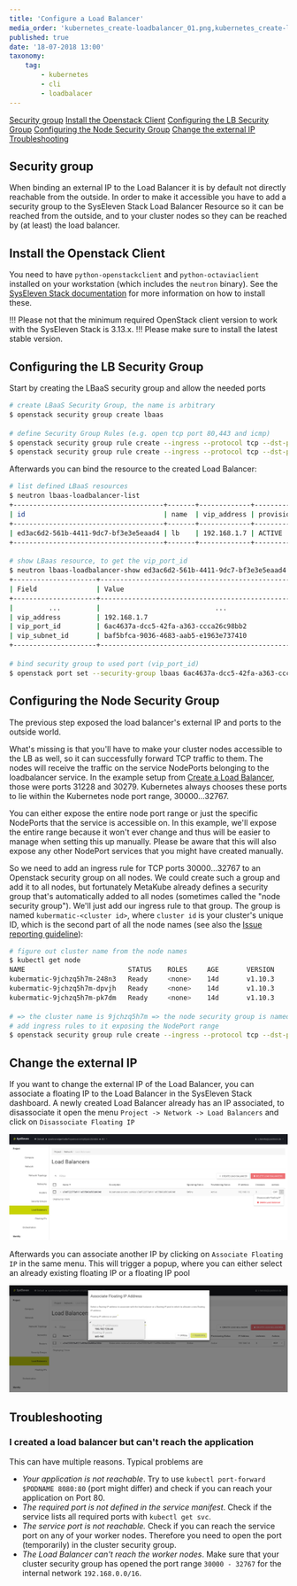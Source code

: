 ```yaml
---
title: 'Configure a Load Balancer'
media_order: 'kubernetes_create-loadbalancer_01.png,kubernetes_create-loadbalancer_02.png'
published: true
date: '18-07-2018 13:00'
taxonomy:
    tag:
        - kubernetes
        - cli
        - loadbalacer
---
```


[Security group](#security-group)
[Install the Openstack Client](#install-the-openstack-client)
[Configuring the LB Security Group](#configuring-the-lb-security-group)
[Configuring the Node Security Group](#configuring-the-node-security-group)
[Change the external IP](#change-the-external-ip)
[Troubleshooting](#troubleshooting)

## Security group

When binding an external IP to the Load Balancer it is by default not directly reachable from the outside. In order to make it accessible you have to add a security group to the SysEleven Stack Load Balancer Resource so it can be reached from the outside, and to your cluster nodes so they can be reached by (at least) the load balancer.

## Install the Openstack Client

You need to have `python-openstackclient` and `python-octaviaclient` installed on your workstation (which includes the `neutron` binary).
See the [SysEleven Stack documentation](https://docs.syseleven.de/syseleven-stack/en/tutorials/openstack-cli) for more information on how to install these.

!!! Please not that the minimum required OpenStack client version to work with the SysEleven Stack is 3.13.x.
!!! Please make sure to install the latest stable version.

## Configuring the LB Security Group

Start by creating the LBaaS security group and allow the needed ports

```bash
# create LBaaS Security Group, the name is arbitrary
$ openstack security group create lbaas

# define Security Group Rules (e.g. open tcp port 80,443 and icmp)
$ openstack security group rule create --ingress --protocol tcp --dst-port 80:80   --remote-ip 0.0.0.0/0 lbaas
$ openstack security group rule create --ingress --protocol tcp --dst-port 443:443 --remote-ip 0.0.0.0/0 lbaas
```

Afterwards you can bind the resource to the created Load Balancer:

```bash
# list defined LBaaS resources
$ neutron lbaas-loadbalancer-list
+--------------------------------------+-------+-------------+---------------------+----------+
| id                                   | name  | vip_address | provisioning_status | provider |
+--------------------------------------+-------+-------------+---------------------+----------+
| ed3ac6d2-561b-4411-9dc7-bf3e3e5eaad4 | lb    | 192.168.1.7 | ACTIVE              | midonet  |
+--------------------------------------+-------+-------------+---------------------+----------+

# show LBaas resource, to get the vip_port_id
$ neutron lbaas-loadbalancer-show ed3ac6d2-561b-4411-9dc7-bf3e3e5eaad4
+---------------------+--------------------------------------------------------------+
| Field               | Value                                                        |
+---------------------+--------------------------------------------------------------+
|         ...         |                             ...                              |
| vip_address         | 192.168.1.7                                                  |
| vip_port_id         | 6ac4637a-dcc5-42fa-a363-ccca26c98bb2                         |
| vip_subnet_id       | baf5bfca-9036-4683-aab5-e1963e737410                         |
+---------------------+--------------------------------------------------------------+

# bind security group to used port (vip_port_id)
$ openstack port set --security-group lbaas 6ac4637a-dcc5-42fa-a363-ccca26c98bb2
```

## Configuring the Node Security Group

The previous step exposed the load balancer's external IP and ports to the outside world.

What's missing is that you'll have to make your cluster nodes accessible to the LB as well, so it can successfully forward TCP traffic to them. The nodes will receive the traffic on the service NodePorts belonging to the loadbalancer service. In the example setup from [Create a Load Balancer](../13.create-a-load-balancer/default.en.md), those were ports 31228 and 30279. Kubernetes always chooses these ports to lie within the Kubernetes node port range, 30000...32767.

You can either expose the entire node port range or just the specific NodePorts that the service is accessible on. In this example, we'll expose the entire range because it won't ever change and thus will be easier to manage when setting this up manually. Please be aware that this will also expose any other NodePort services that you might have created manually.

So we need to add an ingress rule for TCP ports 30000...32767 to an Openstack security group on all nodes. We could create such a group and add it to all nodes, but fortunately MetaKube already defines a security group that's automatically added to all nodes (sometimes called the "node security group"). We'll just add our ingress rule to that group. The group is named `kubermatic-<cluster id>`, where `cluster id` is your cluster's unique ID, which is the second part of all the node names (see also the [Issue reporting guideline](../../04.Support/02.issue-reporting-guideline/default.en.md)):

```bash
# figure out cluster name from the node names
$ kubectl get node
NAME                          STATUS    ROLES     AGE       VERSION
kubermatic-9jchzq5h7m-248n3   Ready     <none>    14d       v1.10.3
kubermatic-9jchzq5h7m-dpvjh   Ready     <none>    14d       v1.10.3
kubermatic-9jchzq5h7m-pk7dm   Ready     <none>    14d       v1.10.3

# => the cluster name is 9jchzq5h7m => the node security group is named kubermatic-9jchzq5h7m
# add ingress rules to it exposing the NodePort range
$ openstack security group rule create --ingress --protocol tcp --dst-port 30000:32767 --remote-ip 0.0.0.0/0 kubermatic-9jchzq5h7m
```

## Change the external IP

If you want to change the external IP of the Load Balancer, you can associate a floating IP to the Load Balancer in the SysEleven Stack dashboard. A newly created Load Balancer already has an IP associated, to disassociate it open the menu `Project -> Network -> Load Balancers` and click on `Disassociate Floating IP`

![Disassociate Floating IP in SysEleven Stack](image_stack-fip-disassociate_01.png)

Afterwards you can associate another IP by clicking on `Associate Floating IP` in the same menu. This will trigger a popup, where you can either select an already existing floating IP or a floating IP pool

![Associate Floating IP in SysEleven Stack](image_stack-fip-associate_01.png)

## Troubleshooting

### I created a load balancer but can't reach the application

This can have multiple reasons. Typical problems are

* _Your application is not reachable_. Try to use `kubectl port-forward $PODNAME 8080:80` \(port might differ\) and check if you can reach your application on Port 80.
* _The required port is not defined in the service manifest_. Check if the service lists all required ports with `kubectl get svc`.
* _The service port is not reachable._ Check if you can reach the service port on any of your worker nodes. Therefore you need to open the port \(temporarily\) in the cluster security group.
* _The Load Balancer can't reach the worker nodes_. Make sure that your cluster security group has opened the port range `30000 - 32767` for the internal network `192.168.0.0/16`.
